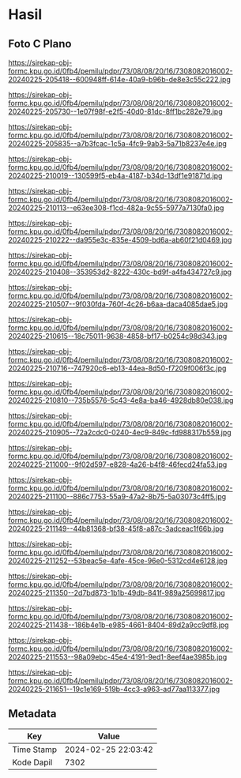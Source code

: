 # Hasil

## Foto C Plano

https://sirekap-obj-formc.kpu.go.id/0fb4/pemilu/pdpr/73/08/08/20/16/7308082016002-20240225-205418--600948ff-614e-40a9-b96b-de8e3c55c222.jpg

https://sirekap-obj-formc.kpu.go.id/0fb4/pemilu/pdpr/73/08/08/20/16/7308082016002-20240225-205730--1e07f98f-e2f5-40d0-81dc-8ff1bc282e79.jpg

https://sirekap-obj-formc.kpu.go.id/0fb4/pemilu/pdpr/73/08/08/20/16/7308082016002-20240225-205835--a7b3fcac-1c5a-4fc9-9ab3-5a71b8237e4e.jpg

https://sirekap-obj-formc.kpu.go.id/0fb4/pemilu/pdpr/73/08/08/20/16/7308082016002-20240225-210019--130599f5-eb4a-4187-b34d-13df1e91871d.jpg

https://sirekap-obj-formc.kpu.go.id/0fb4/pemilu/pdpr/73/08/08/20/16/7308082016002-20240225-210113--e63ee308-f1cd-482a-9c55-5977a7130fa0.jpg

https://sirekap-obj-formc.kpu.go.id/0fb4/pemilu/pdpr/73/08/08/20/16/7308082016002-20240225-210222--da955e3c-835e-4509-bd6a-ab60f21d0469.jpg

https://sirekap-obj-formc.kpu.go.id/0fb4/pemilu/pdpr/73/08/08/20/16/7308082016002-20240225-210408--353953d2-8222-430c-bd9f-a4fa434727c9.jpg

https://sirekap-obj-formc.kpu.go.id/0fb4/pemilu/pdpr/73/08/08/20/16/7308082016002-20240225-210507--9f030fda-760f-4c26-b6aa-daca4085dae5.jpg

https://sirekap-obj-formc.kpu.go.id/0fb4/pemilu/pdpr/73/08/08/20/16/7308082016002-20240225-210615--18c75011-9638-4858-bf17-b0254c98d343.jpg

https://sirekap-obj-formc.kpu.go.id/0fb4/pemilu/pdpr/73/08/08/20/16/7308082016002-20240225-210716--747920c6-eb13-44ea-8d50-f7209f006f3c.jpg

https://sirekap-obj-formc.kpu.go.id/0fb4/pemilu/pdpr/73/08/08/20/16/7308082016002-20240225-210810--735b5576-5c43-4e8a-ba46-4928db80e038.jpg

https://sirekap-obj-formc.kpu.go.id/0fb4/pemilu/pdpr/73/08/08/20/16/7308082016002-20240225-210905--72a2cdc0-0240-4ec9-849c-fd988317b559.jpg

https://sirekap-obj-formc.kpu.go.id/0fb4/pemilu/pdpr/73/08/08/20/16/7308082016002-20240225-211000--9f02d597-e828-4a26-b4f8-46fecd24fa53.jpg

https://sirekap-obj-formc.kpu.go.id/0fb4/pemilu/pdpr/73/08/08/20/16/7308082016002-20240225-211100--886c7753-55a9-47a2-8b75-5a03073c4ff5.jpg

https://sirekap-obj-formc.kpu.go.id/0fb4/pemilu/pdpr/73/08/08/20/16/7308082016002-20240225-211149--44b81368-bf38-45f8-a87c-3adceac1f66b.jpg

https://sirekap-obj-formc.kpu.go.id/0fb4/pemilu/pdpr/73/08/08/20/16/7308082016002-20240225-211252--53beac5e-4afe-45ce-96e0-5312cd4e6128.jpg

https://sirekap-obj-formc.kpu.go.id/0fb4/pemilu/pdpr/73/08/08/20/16/7308082016002-20240225-211350--2d7bd873-1b1b-49db-841f-989a25699817.jpg

https://sirekap-obj-formc.kpu.go.id/0fb4/pemilu/pdpr/73/08/08/20/16/7308082016002-20240225-211438--186b4e1b-e985-4661-8404-89d2a9cc9df8.jpg

https://sirekap-obj-formc.kpu.go.id/0fb4/pemilu/pdpr/73/08/08/20/16/7308082016002-20240225-211553--98a09ebc-45e4-4191-9ed1-8eef4ae3985b.jpg

https://sirekap-obj-formc.kpu.go.id/0fb4/pemilu/pdpr/73/08/08/20/16/7308082016002-20240225-211651--19c1e169-519b-4cc3-a963-ad77aa113377.jpg


## Metadata

| Key        | Value               |
| ---------- | ------------------- |
| Time Stamp | 2024-02-25 22:03:42 |
| Kode Dapil | 7302                |




